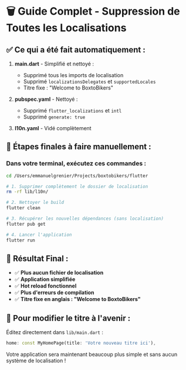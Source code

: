 # 🗑️ Guide Complet - Suppression de Toutes les Localisations

## ✅ Ce qui a été fait automatiquement :

1. **main.dart** - Simplifié et nettoyé :
   - Supprimé tous les imports de localisation
   - Supprimé `localizationsDelegates` et `supportedLocales`
   - Titre fixe : "Welcome to BoxtoBikers"

2. **pubspec.yaml** - Nettoyé :
   - Supprimé `flutter_localizations` et `intl`
   - Supprimé `generate: true`

3. **l10n.yaml** - Vidé complètement

## 🚀 Étapes finales à faire manuellement :

### Dans votre terminal, exécutez ces commandes :

```bash
cd /Users/emmanuelgrenier/Projects/boxtobikers/flutter

# 1. Supprimer complètement le dossier de localisation
rm -rf lib/l10n/

# 2. Nettoyer le build
flutter clean

# 3. Récupérer les nouvelles dépendances (sans localisation)
flutter pub get

# 4. Lancer l'application
flutter run
```

## 🎯 Résultat Final :

- ✅ **Plus aucun fichier de localisation**
- ✅ **Application simplifiée**
- ✅ **Hot reload fonctionnel**
- ✅ **Plus d'erreurs de compilation**
- ✅ **Titre fixe en anglais : "Welcome to BoxtoBikers"**

## 📝 Pour modifier le titre à l'avenir :

Éditez directement dans `lib/main.dart` :
```dart
home: const MyHomePage(title: 'Votre nouveau titre ici'),
```

Votre application sera maintenant beaucoup plus simple et sans aucun système de localisation !
